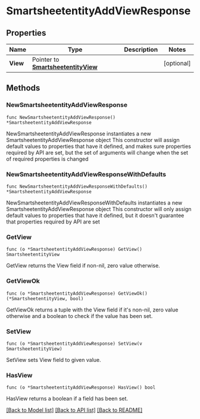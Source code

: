 # SmartsheetentityAddViewResponse

## Properties

Name | Type | Description | Notes
------------ | ------------- | ------------- | -------------
**View** | Pointer to [**SmartsheetentityView**](SmartsheetentityView.md) |  | [optional] 

## Methods

### NewSmartsheetentityAddViewResponse

`func NewSmartsheetentityAddViewResponse() *SmartsheetentityAddViewResponse`

NewSmartsheetentityAddViewResponse instantiates a new SmartsheetentityAddViewResponse object
This constructor will assign default values to properties that have it defined,
and makes sure properties required by API are set, but the set of arguments
will change when the set of required properties is changed

### NewSmartsheetentityAddViewResponseWithDefaults

`func NewSmartsheetentityAddViewResponseWithDefaults() *SmartsheetentityAddViewResponse`

NewSmartsheetentityAddViewResponseWithDefaults instantiates a new SmartsheetentityAddViewResponse object
This constructor will only assign default values to properties that have it defined,
but it doesn't guarantee that properties required by API are set

### GetView

`func (o *SmartsheetentityAddViewResponse) GetView() SmartsheetentityView`

GetView returns the View field if non-nil, zero value otherwise.

### GetViewOk

`func (o *SmartsheetentityAddViewResponse) GetViewOk() (*SmartsheetentityView, bool)`

GetViewOk returns a tuple with the View field if it's non-nil, zero value otherwise
and a boolean to check if the value has been set.

### SetView

`func (o *SmartsheetentityAddViewResponse) SetView(v SmartsheetentityView)`

SetView sets View field to given value.

### HasView

`func (o *SmartsheetentityAddViewResponse) HasView() bool`

HasView returns a boolean if a field has been set.


[[Back to Model list]](../README.md#documentation-for-models) [[Back to API list]](../README.md#documentation-for-api-endpoints) [[Back to README]](../README.md)


